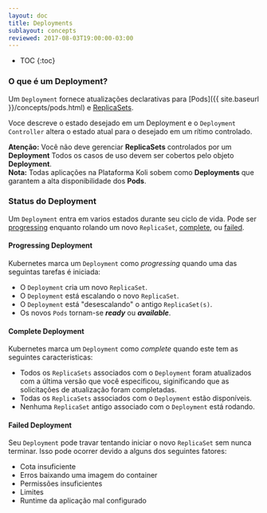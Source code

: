 ```yaml
---
layout: doc
title: Deployments
sublayout: concepts
reviewed: 2017-08-03T19:00:00-03:00
---
```


* TOC
{:toc}

### O que é um Deployment?

Um `Deployment` fornece atualizações declarativas para [Pods]({{ site.baseurl }}/concepts/pods.html) e [ReplicaSets]().

Voce descreve o estado desejado em um Deployment e o `Deployment Controller` altera o estado atual para o desejado em um rítimo controlado.

<div class="alert alert-warning">
  <strong>Atenção:</strong> Você não deve gerenciar <strong>ReplicaSets</strong> controlados por um <strong>Deployment</strong> Todos os casos de uso devem ser cobertos pelo objeto <strong>Deployment</strong>.
</div>

<div class="alert alert-info">
  <strong>Nota:</strong> Todas aplicações na Plataforma Koli sobem como <strong>Deployments</strong> que garantem a alta disponibilidade dos <strong>Pods</strong>.
</div>

### Status do Deployment

Um `Deployment` entra em varios estados durante seu ciclo de vida. Pode ser [progressing](#progressing-deployment) enquanto rolando um novo `ReplicaSet`, [complete](#complete-deployment), ou [failed](#failed-deployment).

#### Progressing Deployment

Kubernetes marca um `Deployment` como _progressing_ quando uma das seguintas tarefas é iniciada:

* O `Deployment` cria um novo `ReplicaSet`.
* O `Deployment` está escalando o novo `ReplicaSet`.
* O `Deployment` está "desescalando" o antigo `ReplicaSet(s)`.
* Os novos `Pods` tornam-se ___ready___ ou ___available___.

#### Complete Deployment

Kubernetes marca um `Deployment` como _complete_ quando este tem as seguintes caracteristicas:

* Todos os `ReplicaSets` associados com o `Deployment` foram atualizados com a última versão que você especificou, siginificando que as solicitações de atualização foram completadas.
* Todas os `ReplicaSets` associados com o `Deployment` estão disponíveis.
* Nenhuma `ReplicaSet` antigo associado com o `Deployment` está rodando.

#### Failed Deployment

Seu `Deployment` pode travar tentando iniciar o novo `ReplicaSet` sem nunca terminar. Isso pode ocorrer devido a alguns dos seguintes fatores:

* Cota insuficiente
* Erros baixando uma imagem do container
* Permissões insuficientes
* Limites
* Runtime da aplicação mal configurado